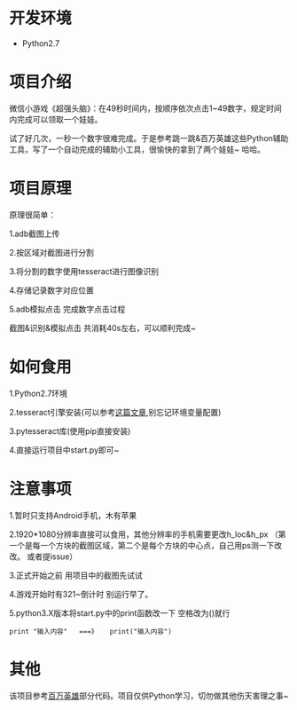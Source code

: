 # 开发环境

- Python2.7

# 项目介绍

微信小游戏《超强头脑》：在49秒时间内，按顺序依次点击1~49数字，规定时间内完成可以领取一个娃娃。    

试了好几次，一秒一个数字很难完成。于是参考跳一跳&百万英雄这些Python辅助工具，写了一个自动完成的辅助小工具，很愉快的拿到了两个娃娃~ 哈哈。

# 项目原理

原理很简单：

1.adb截图上传

2.按区域对截图进行分割

3.将分割的数字使用tesseract进行图像识别

4.存储记录数字对应位置

5.adb模拟点击 完成数字点击过程

截图&识别&模拟点击 共消耗40s左右，可以顺利完成~

# 如何食用

1.Python2.7环境

2.tesseract引擎安装(可以参考[这篇文章](http://blog.csdn.net/a349458532/article/details/51490291 ),别忘记环境变量配置)

3.pytesseract库(使用pip直接安装)

4.直接运行项目中start.py即可~

# 注意事项

1.暂时只支持Android手机，木有苹果

2.1920*1080分辨率直接可以食用，其他分辨率的手机需要更改h_loc&h_px  （第一个是每一个方块的截图区域，第二个是每个方块的中心点，自己用ps测一下改改。 或者提issue）

3.正式开始之前  用项目中的截图先试试

4.游戏开始时有321~倒计时  别运行早了。

5.python3.X版本将start.py中的print函数改一下 空格改为()就行

```
print "输入内容"   ===》   print("输入内容")
```

# 其他

该项目参考[百万英雄](https://github.com/wuditken/MillionHeroes)部分代码。项目仅供Python学习，切勿做其他伤天害理之事~  